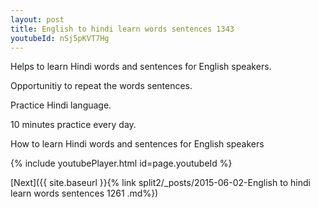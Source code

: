 ```yaml
---
layout: post
title: English to hindi learn words sentences 1343 
youtubeId: nSj5pKVT7Hg
---
```

 
 
Helps to learn Hindi words and sentences for English speakers.

Opportunitiy to repeat the words sentences. 

Practice Hindi language. 
 
10 minutes practice every day. 
 
How to learn Hindi words and sentences for English speakers 
 
{% include youtubePlayer.html id=page.youtubeId %}
 
 
[Next]({{ site.baseurl }}{% link  split2/_posts/2015-06-02-English to hindi learn words sentences 1261 .md%})
 
